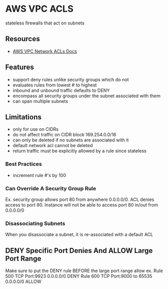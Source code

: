 # AWS VPC ACLS

stateless firewalls that act on subnets

## Resources

- [AWS VPC Network ACLs Docs](https://docs.aws.amazon.com/vpc/latest/userguide/vpc-network-acls.html)

## Features

- support deny rules unlike security groups which do not
- evaluates rules from lowest # to highest
- inbound and unbound traffic defaults to DENY
- encompass all security groups under the subnet associated with them
- can span multiple subnets

## Limitations

- only for use on CIDRs
- do not affect traffic on CIDR block 169.254.0.0/16
- can only be deleted if no subnets are associated with it
- default network acl cannot be deleted
- return traffic must be explicitly allowed by a rule since stateless

### Best Practices

- increment rule #'s by 100

### Can Override A Security Group Rule

Ex. security group allows port 80 from anywhere 0.0.0.0/0. ACL denies access to
port 80. Instance will not be able to access port 80 in/out from 0.0.0.0/0

### Disassociating Subnets

When you disassociate a subnet, it is re-associated with a default ACL

## DENY Specific Port Denies And ALLOW Large Port Range

Make sure to put the DENY rule BEFORE the large port range allow
ex. Rule 500 TCP Port:9923 0.0.0.0/0 DENY
Rule 600 TCP Port:9000 to 65535 0.0.0.0/0 ALLOW
